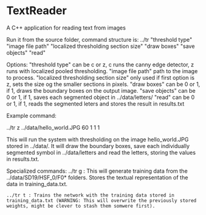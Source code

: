 # TextReader
A C++ application for reading text from images

Run it from the source folder, command structure is: 
../tr "threshold type" "image file path" "localized thresholding section size" "draw boxes" "save objects" "read" 

Options:
	"threshold type" can be c or z, c runs the canny edge detector, z runs with localized pooled thresholding.
	"image file path" path to the image to process.
	"localized thresholding section size" only used if first option is z, sets the size og the smaller sections in pixels.
	"draw boxes" can be 0 or 1, if 1, draws the boundary boxes on the output image.
	"save objects" can be 0 or 1, if 1, saves each segmented object in ../data/letters/
	"read" can be 0 or 1, if 1, reads the segmented leters and stores the result in results.txt

Example command: 

../tr z ../data/hello_world.JPG 60 1 1 1

This will run the system with thresholding on the image hello_world.JPG stored in ../data/. It will draw the boundary boxes, save each individually segmented symbol in ../data/letters and read the letters, storing the values in results.txt.

Specialized commands:
	../tr g : This will generate training data from the ../data/SD19/HSF_0/F0* folders. Stores the textual representation of the data in training_data.txt.

	../tr t : Trains the network with the training data stored in training_data.txt (WARNING: This will overwrite the previously stored weights, might be clever to stash them somwere first).


